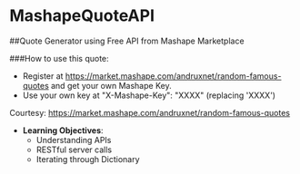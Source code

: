 # MashapeQuoteAPI

##Quote Generator using Free API from Mashape Marketplace

###How to use this quote:

* Register at https://market.mashape.com/andruxnet/random-famous-quotes and get your own Mashape Key.
* Use your own key at "X-Mashape-Key": "XXXX" (replacing 'XXXX')


Courtesy: https://market.mashape.com/andruxnet/random-famous-quotes

* **Learning Objectives**:
  - Understanding APIs
  - RESTful server calls
  - Iterating through Dictionary
